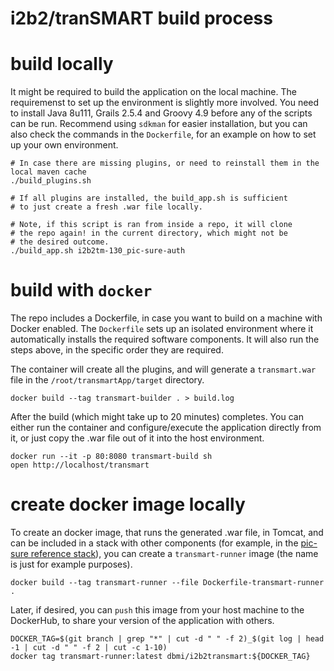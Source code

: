 # i2b2/tranSMART build process

# build locally

It might be required to build the application on the local machine. The requiremenst to set up the environment is slightly more involved. You need to install Java 8u111, Grails 2.5.4 and Groovy 4.9 before any of the scripts can be run. Recommend using `sdkman` for easier installation, but you can also check the commands in the `Dockerfile`, for an example on how to set up your own environment.

```
# In case there are missing plugins, or need to reinstall them in the local maven cache
./build_plugins.sh

# If all plugins are installed, the build_app.sh is sufficient
# to just create a fresh .war file locally.

# Note, if this script is ran from inside a repo, it will clone
# the repo again! in the current directory, which might not be
# the desired outcome.
./build_app.sh i2b2tm-130_pic-sure-auth

```

# build with `docker`

The repo includes a Dockerfile, in case you want to build on a machine with Docker enabled. The `Dockerfile` sets up an isolated environment where it automatically installs the required software components. It will also run the steps above, in the specific order they are required.

The container will create all the plugins, and will generate a `transmart.war` file in the `/root/transmartApp/target` directory.

```
docker build --tag transmart-builder . > build.log

```

After the build (which might take up to 20 minutes) completes. You can either run the container and configure/execute the application directly from it, or just copy the .war file out of it into the host environment.

```
docker run --it -p 80:8080 transmart-build sh
open http://localhost/transmart

```

# create docker image locally

To create an docker image, that runs the generated .war file, in Tomcat, and can be included in a stack with other components (for example, in the [pic-sure reference stack](https://github.com/hms-dbmi/pic-sure-i2b2-transmart)), you can create a `transmart-runner` image (the name is just for example purposes).

```
docker build --tag transmart-runner --file Dockerfile-transmart-runner .

```

Later, if desired, you can `push` this image from your host machine to the DockerHub, to share your version of the application with others.

```
DOCKER_TAG=$(git branch | grep "*" | cut -d " " -f 2)_$(git log | head -1 | cut -d " " -f 2 | cut -c 1-10)
docker tag transmart-runner:latest dbmi/i2b2transmart:${DOCKER_TAG}
